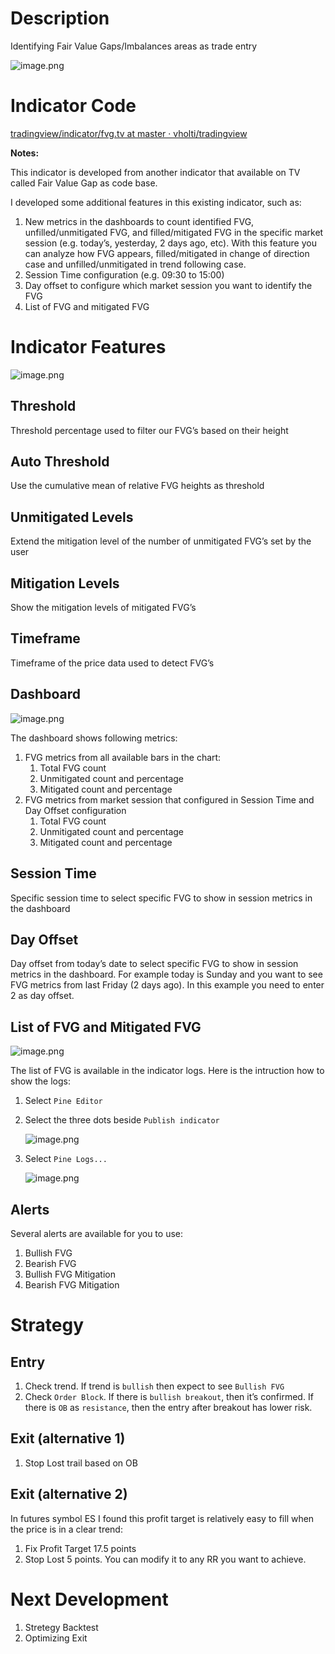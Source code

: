 # Description

Identifying Fair Value Gaps/Imbalances areas as trade entry

![image.png](https://prod-files-secure.s3.us-west-2.amazonaws.com/1dd90ab0-37c9-44e6-998a-75e1d97974bd/212a561e-37e9-4be0-bfbc-f3a3ac490038/image.png)

# Indicator Code

[tradingview/indicator/fvg.tv at master · vholti/tradingview](https://github.com/vholti/tradingview/blob/master/indicator/fvg.tv)

**Notes:**

This indicator is developed from another indicator that available on TV called Fair Value Gap as code base.

I developed some additional features in this existing indicator, such as:

1. New metrics in the dashboards to count identified FVG, unfilled/unmitigated FVG, and filled/mitigated FVG in the specific market session (e.g. today’s, yesterday, 2 days ago, etc). With this feature you can analyze how FVG appears, filled/mitigated in change of direction case and unfilled/unmitigated in trend following case.
2. Session Time configuration (e.g. 09:30 to 15:00)
3. Day offset to configure which market session you want to identify the FVG
4. List of FVG and mitigated FVG

# Indicator Features

![image.png](https://prod-files-secure.s3.us-west-2.amazonaws.com/1dd90ab0-37c9-44e6-998a-75e1d97974bd/18a0f661-c49e-4a15-8e64-fdc7ba0512e9/image.png)

## Threshold

Threshold percentage used to filter our FVG’s based on their height

## Auto Threshold

Use the cumulative mean of relative FVG heights as threshold

## Unmitigated Levels

Extend the mitigation level of the number of unmitigated FVG’s set by the user

## Mitigation Levels

Show the mitigation levels of mitigated FVG’s

## Timeframe

Timeframe of the price data used to detect FVG’s

## Dashboard

![image.png](https://prod-files-secure.s3.us-west-2.amazonaws.com/1dd90ab0-37c9-44e6-998a-75e1d97974bd/f4a5f441-8663-40e0-af0e-3ce14b13a951/image.png)

The dashboard shows following metrics:

1. FVG metrics from all available bars in the chart:
    1. Total FVG count
    2. Unmitigated count and percentage
    3. Mitigated count and percentage
2. FVG metrics from market session that configured in Session Time and Day Offset configuration
    1. Total FVG count
    2. Unmitigated count and percentage
    3. Mitigated count and percentage

## Session Time

Specific session time to select specific FVG to show in session metrics in the dashboard

## Day Offset

Day offset from today’s date to select specific FVG to show in session metrics in the dashboard. For example today is Sunday and you want to see FVG metrics from last Friday (2 days ago). In this example you need to enter 2 as day offset.

## List of FVG and Mitigated FVG

![image.png](https://prod-files-secure.s3.us-west-2.amazonaws.com/1dd90ab0-37c9-44e6-998a-75e1d97974bd/e7feccd2-c19e-4dbd-84e8-ddf3a298fd88/image.png)

The list of FVG is available in the indicator logs. Here is the intruction how to show the logs:

1. Select `Pine Editor`
2. Select the three dots beside `Publish indicator`
    
    ![image.png](https://prod-files-secure.s3.us-west-2.amazonaws.com/1dd90ab0-37c9-44e6-998a-75e1d97974bd/a0378bd9-0dc2-4453-87d6-1505bc829eb9/image.png)
    
3. Select `Pine Logs...`
    
    ![image.png](https://prod-files-secure.s3.us-west-2.amazonaws.com/1dd90ab0-37c9-44e6-998a-75e1d97974bd/1a639f3a-e78b-48c1-84a0-028d18469456/image.png)
    

## Alerts

Several alerts are available for you to use:

1. Bullish FVG
2. Bearish FVG
3. Bullish FVG Mitigation
4. Bearish FVG Mitigation

# Strategy

## Entry

1. Check trend. If trend is `bullish` then expect to see `Bullish FVG`
2. Check `Order Block`. If there is `bullish breakout`, then it’s confirmed. If there is `OB` as `resistance`, then the entry after breakout has lower risk.

## Exit (alternative 1)

1. Stop Lost trail based on OB

## Exit (alternative 2)

In futures symbol ES I found this profit target is relatively easy to fill when the price is in a clear trend:

1. Fix Profit Target 17.5 points
2. Stop Lost 5 points. You can modify it to any RR you want to achieve.

# Next Development

1. Stretegy Backtest
2. Optimizing Exit